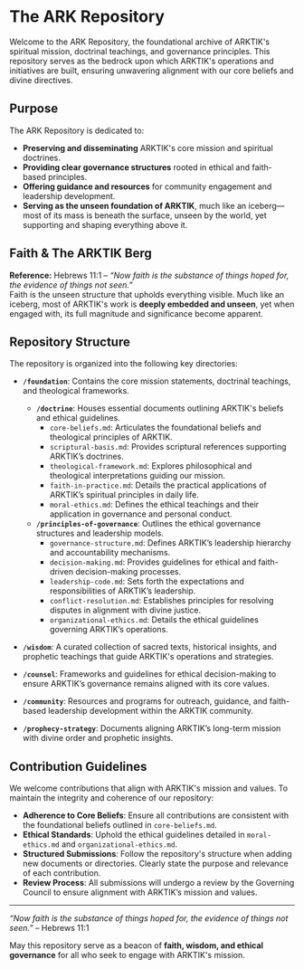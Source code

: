 # **The ARK Repository**

Welcome to the ARK Repository, the foundational archive of ARKTIK's spiritual mission, doctrinal teachings, and governance principles. This repository serves as the bedrock upon which ARKTIK's operations and initiatives are built, ensuring unwavering alignment with our core beliefs and divine directives.

## **Purpose**
The ARK Repository is dedicated to:

- **Preserving and disseminating** ARKTIK's core mission and spiritual doctrines.
- **Providing clear governance structures** rooted in ethical and faith-based principles.
- **Offering guidance and resources** for community engagement and leadership development.
- **Serving as the unseen foundation of ARKTIK**, much like an iceberg—most of its mass is beneath the surface, unseen by the world, yet supporting and shaping everything above it.

## **Faith & The ARKTIK Berg**
**Reference:** Hebrews 11:1 – *“Now faith is the substance of things hoped for, the evidence of things not seen.”*  
Faith is the unseen structure that upholds everything visible. Much like an iceberg, most of ARKTIK's work is **deeply embedded and unseen**, yet when engaged with, its full magnitude and significance become apparent. 

## **Repository Structure**
The repository is organized into the following key directories:

- **`/foundation`**: Contains the core mission statements, doctrinal teachings, and theological frameworks.
  - **`/doctrine`**: Houses essential documents outlining ARKTIK's beliefs and ethical guidelines.
    - `core-beliefs.md`: Articulates the foundational beliefs and theological principles of ARKTIK.
    - `scriptural-basis.md`: Provides scriptural references supporting ARKTIK’s doctrines.
    - `theological-framework.md`: Explores philosophical and theological interpretations guiding our mission.
    - `faith-in-practice.md`: Details the practical applications of ARKTIK’s spiritual principles in daily life.
    - `moral-ethics.md`: Defines the ethical teachings and their application in governance and personal conduct.
  - **`/principles-of-governance`**: Outlines the ethical governance structures and leadership models.
    - `governance-structure.md`: Defines ARKTIK’s leadership hierarchy and accountability mechanisms.
    - `decision-making.md`: Provides guidelines for ethical and faith-driven decision-making processes.
    - `leadership-code.md`: Sets forth the expectations and responsibilities of ARKTIK’s leadership.
    - `conflict-resolution.md`: Establishes principles for resolving disputes in alignment with divine justice.
    - `organizational-ethics.md`: Details the ethical guidelines governing ARKTIK’s operations.

- **`/wisdom`**: A curated collection of sacred texts, historical insights, and prophetic teachings that guide ARKTIK's operations and strategies.

- **`/counsel`**: Frameworks and guidelines for ethical decision-making to ensure ARKTIK’s governance remains aligned with its core values.

- **`/community`**: Resources and programs for outreach, guidance, and faith-based leadership development within the ARKTIK community.

- **`/prophecy-strategy`**: Documents aligning ARKTIK’s long-term mission with divine order and prophetic insights.

## **Contribution Guidelines**
We welcome contributions that align with ARKTIK's mission and values. To maintain the integrity and coherence of our repository:

- **Adherence to Core Beliefs**: Ensure all contributions are consistent with the foundational beliefs outlined in `core-beliefs.md`.
- **Ethical Standards**: Uphold the ethical guidelines detailed in `moral-ethics.md` and `organizational-ethics.md`.
- **Structured Submissions**: Follow the repository's structure when adding new documents or directories. Clearly state the purpose and relevance of each contribution.
- **Review Process**: All submissions will undergo a review by the Governing Council to ensure alignment with ARKTIK’s mission and values.


---

*“Now faith is the substance of things hoped for, the evidence of things not seen.”* – Hebrews 11:1

May this repository serve as a beacon of **faith, wisdom, and ethical governance** for all who seek to engage with ARKTIK's mission.


